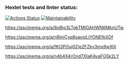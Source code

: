 ### Hexlet tests and linter status:
[![Actions Status](https://github.com/arlenasanov/java-project-61/actions/workflows/hexlet-check.yml/badge.svg)](https://github.com/arlenasanov/java-project-61/actions)
[![Maintainability](https://api.codeclimate.com/v1/badges/3b248e6dd44a0d41f7ab/maintainability)](https://codeclimate.com/github/arlenasanov/java-project-61/maintainability)

https://asciinema.org/a/8oBjo3LTgkTMIGAHWN6MknUTw

https://asciinema.org/a/nRinjCyp8sayoiLiYONEfkXDf

https://asciinema.org/a/fKt3POuj0ZjeZFZky3ms9wX0j

https://asciinema.org/a/n4b4X4rOnd7XIaKAvaFG5k2LY
